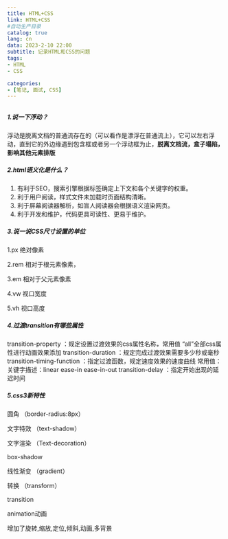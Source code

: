 ```yaml
---
title: HTML+CSS
link: HTML+CSS
#自动生产目录
catalog: true
lang: cn
data: 2023-2-10 22:00
subtitle: 记录HTML和CSS的问题
tags:
- HTML
- CSS

categories:
- [笔记, 面试, CSS]
---
```

##
##### 1.说一下浮动？

浮动是脱离文档的普通流存在的（可以看作是漂浮在普通流上），它可以左右浮动，直到它的外边缘遇到包含框或者另一个浮动框为止，**脱离文档流，盒子塌陷，影响其他元素排版**

##### 2.html语义化是什么？

1. 有利于SEO，搜索引擎根据标签确定上下文和各个关键字的权重。
2. 利于用户阅读，样式文件未加载时页面结构清晰。
3. 利于屏幕阅读器解析，如盲人阅读器会根据语义渲染网页。
4. 利于开发和维护，代码更具可读性、更易于维护。

##### 3.说一说CSS尺寸设置的单位

1.px 绝对像素

2.rem 相对于根元素像素，

3.em 相对于父元素像素

4.vw 视口宽度

5.vh 视口高度



##### 4.过渡transition有哪些属性

transition-property ：规定设置过渡效果的css属性名称，常用值 “all”全部css属性进行动画效果添加
transition-duration ：规定完成过渡效果需要多少秒或毫秒
transition-timing-function ：指定过渡函数，规定速度效果的速度曲线 常用值：关键字描述：linear ease-in ease-in-out
transition-delay ：指定开始出现的延迟时间



##### 5.css3新特性

圆角 （border-radius:8px）

文字特效 （text-shadow）

文字渲染 （Text-decoration）

box-shadow

线性渐变 （gradient）

转换 （transform）

transition

animation动画

增加了旋转,缩放,定位,倾斜,动画,多背景




